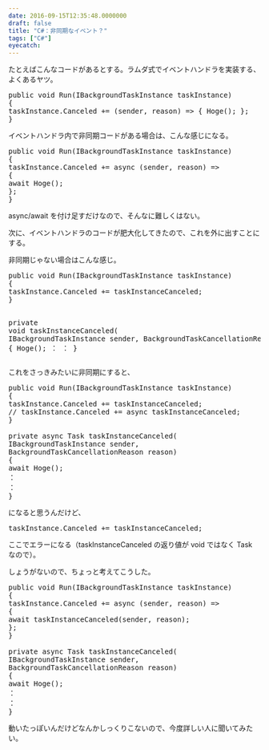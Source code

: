 ```yaml
---
date: 2016-09-15T12:35:48.0000000
draft: false
title: "C#：非同期なイベント？"
tags: ["C#"]
eyecatch: 
---
```

<p>たとえばこんなコードがあるとする。ラムダ式でイベントハンドラを実装する、よくあるヤツ。</p>
<pre class="code lang-cs" data-lang="cs" data-unlink><span class="synType">public</span> <span class="synType">void</span> Run(IBackgroundTaskInstance taskInstance)
{
taskInstance.Canceled += (sender, reason) =&gt; { Hoge(); };
}
</pre><p>イベントハンドラ内で非同期コードがある場合は、こんな感じになる。</p>
<pre class="code lang-cs" data-lang="cs" data-unlink><span class="synType">public</span> <span class="synType">void</span> Run(IBackgroundTaskInstance taskInstance)
{
taskInstance.Canceled += async (sender, reason) =&gt;
{
await Hoge();
};
}
</pre><p>async/await を付け足すだけなので、そんなに難しくはない。</p><p>次に、イベントハンドラのコードが肥大化してきたので、これを外に出すことにする。</p><p>非同期じゃない場合はこんな感じ。</p>
<pre class="code lang-cs" data-lang="cs" data-unlink><span class="synType">public</span> <span class="synType">void</span> Run(IBackgroundTaskInstance taskInstance)
{
taskInstance.Canceled += taskInstanceCanceled;
}

<span class="synType">private</span> <span class="synType">void</span> taskInstanceCanceled(
IBackgroundTaskInstance sender,
BackgroundTaskCancellationReason reason)
{
Hoge();
：
：
}
</pre><p>これをさっきみたいに非同期にすると、</p>
<pre class="code lang-cs" data-lang="cs" data-unlink><span class="synType">public</span> <span class="synType">void</span> Run(IBackgroundTaskInstance taskInstance)
{
taskInstance.Canceled += taskInstanceCanceled;
<span class="synComment">// taskInstance.Canceled += async taskInstanceCanceled;</span>
}

<span class="synType">private</span> async Task taskInstanceCanceled(
IBackgroundTaskInstance sender,
BackgroundTaskCancellationReason reason)
{
await Hoge();
：
：
}
</pre><p>になると思うんだけど、</p>
<pre class="code lang-cs" data-lang="cs" data-unlink>taskInstance.Canceled += taskInstanceCanceled;
</pre><p>ここでエラーになる（taskInstanceCanceled の返り値が void ではなく Task なので）。</p><p>しょうがないので、ちょっと考えてこうした。</p>
<pre class="code lang-cs" data-lang="cs" data-unlink><span class="synType">public</span> <span class="synType">void</span> Run(IBackgroundTaskInstance taskInstance)
{
taskInstance.Canceled += async (sender, reason) =&gt;
{
await taskInstanceCanceled(sender, reason);
};
}

<span class="synType">private</span> async Task taskInstanceCanceled(
IBackgroundTaskInstance sender,
BackgroundTaskCancellationReason reason)
{
await Hoge();
：
：
}
</pre><p>動いたっぽいんだけどなんかしっくりこないので、今度詳しい人に聞いてみたい。</p>
